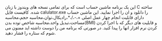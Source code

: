 این یک برنامه ماشین حساب است که برای تمامی نسخه های ویندوز با زبان C ساخته شده.
کافیست فایل calulator.exe را دانلود و ان را اجرا نمایید.
این ماشین حساب دارای قابلیت انجام چهار عمل اصلی +،-،/،*،رادیکال،توان،محاسبه حجم،محاسبه مساحت،تبدیل واحد،محاسبه شاخص توده بدن(BMI) و قابلیت های دیگر که با اجرا کردن کردن نرم افزار انها را پیدا کنید.
در صورتی که برنامه من را دوست داشته اید ممنون می شوم که ستاره را فشار دهید.
